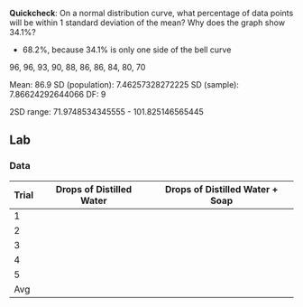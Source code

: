 **Quickcheck**: On a normal distribution curve, what percentage of data points will be within 1 standard deviation of the mean? Why does the graph show 34.1%?
- 68.2%, because 34.1% is only one side of the bell curve

96, 96, 93, 90, 88, 86, 86, 84, 80, 70

Mean: 86.9
SD (population): 7.46257328272225
SD (sample): 7.86624292644066
DF: 9

2SD range: 71.9748534345555 - 101.825146565445

## Lab
### Data
| Trial | Drops of Distilled Water | Drops of Distilled Water + Soap |
| ----- | ------------------------ | ------------------------------- |
| 1     |                          |                                 |
| 2     |                          |                                 |
| 3     |                          |                                 |
| 4     |                          |                                 |
| 5     |                          |                                 |
| Avg   |                          |                                 |

